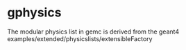 # gphysics


The modular physics list in gemc is derived from the geant4 examples/extended/physicslists/extensibleFactory


